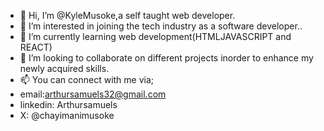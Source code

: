 - 👋 Hi, I’m @KyleMusoke,a self taught web developer.
- 👀 I’m interested in joining the tech industry as a software developer..
- 🌱 I’m currently learning web development(HTML<CSS>JAVASCRIPT and REACT)
- 💞️ I’m looking to collaborate on different projects inorder to enhance my newly acquired skills.
- 📫 You can connect with me via;
-  email:arthursamuels32@gmail.com
-  linkedin: Arthursamuels
-  X: @chayimanimusoke
  

<!---
KyleMusoke/KyleMusoke is a ✨ special ✨ repository because its `README.md` (this file) appears on your GitHub profile.
You can click the Preview link to take a look at your changes.
--->
